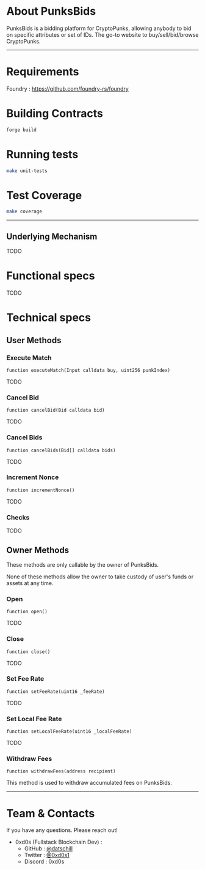 # About PunksBids

PunksBids is a bidding platform for CryptoPunks, allowing anybody to bid on specific attributes or set of IDs. The go-to website to buy/sell/bid/browse CryptoPunks.

---

# Requirements

Foundry : https://github.com/foundry-rs/foundry

# Building Contracts

```bash
forge build
```

# Running tests

```bash
make unit-tests
```

# Test Coverage

```bash
make coverage
```

---

## Underlying Mechanism

TODO

# Functional specs

TODO

# Technical specs

## User Methods

### Execute Match

`function executeMatch(Input calldata buy, uint256 punkIndex)`

TODO

### Cancel Bid

`function cancelBid(Bid calldata bid)`

TODO

### Cancel Bids

`function cancelBids(Bid[] calldata bids)`

TODO

### Increment Nonce

`function incrementNonce()`

TODO

### Checks

TODO

## Owner Methods

These methods are only callable by the owner of PunksBids.

None of these methods allow the owner to take custody of user's funds or assets at any time.

### Open

`function open()`

TODO

### Close

`function close()`

TODO

### Set Fee Rate

`function setFeeRate(uint16 _feeRate)`

TODO

### Set Local Fee Rate

`function setLocalFeeRate(uint16 _localFeeRate)`

TODO

### Withdraw Fees

`function withdrawFees(address recipient)`

This method is used to withdraw accumulated fees on PunksBids.

---

# Team & Contacts

If you have any questions. Please reach out!

- 0xd0s (Fullstack Blockchain Dev) :
    - GitHub : [@datschill](https://github.com/datschill)
    - Twitter : [@0xd0s1](https://twitter.com/0xd0s1)
    - Discord : 0xd0s
